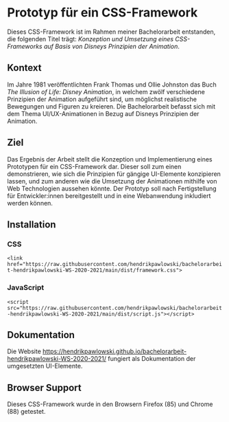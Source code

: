 # Prototyp für ein CSS-Framework

Dieses CSS-Framework ist im Rahmen meiner Bachelorarbeit entstanden, die folgenden Titel trägt: *Konzeption und Umsetzung eines CSS-Frameworks auf Basis von Disneys Prinzipien der Animation*.

## Kontext

Im Jahre 1981 veröffentlichten Frank Thomas und Ollie Johnston das Buch *The Illusion of Life: Disney Animation*, in welchem zwölf verschiedene Prinzipien der Animation aufgeführt sind, um möglichst realistische Bewegungen und Figuren zu kreieren. Die Bachelorarbeit befasst sich mit dem Thema UI/UX-Animationen in Bezug auf Disneys Prinzipien der Animation.

## Ziel

Das Ergebnis der Arbeit stellt die Konzeption und Implementierung eines Prototypen für ein CSS-Framework dar. Dieser soll zum einen demonstrieren, wie sich die Prinzipien für gängige UI-Elemente konzipieren lassen, und zum anderen wie die Umsetzung der Animationen mithilfe von Web Technologien aussehen könnte. Der Prototyp soll nach Fertigstellung für Entwickler:innen bereitgestellt und in eine Webanwendung inkludiert werden können.

## Installation

### CSS

```<link href="https://raw.githubusercontent.com/hendrikpawlowski/bachelorarbeit-hendrikpawlowski-WS-2020-2021/main/dist/framework.css">```

### JavaScript

`<script src="https://raw.githubusercontent.com/hendrikpawlowski/bachelorarbeit-hendrikpawlowski-WS-2020-2021/main/dist/script.js"></script>`

## Dokumentation

Die Website https://hendrikpawlowski.github.io/bachelorarbeit-hendrikpawlowski-WS-2020-2021/ fungiert als Dokumentation der umgesetzten UI-Elemente.

## Browser Support

Dieses CSS-Framework wurde in den Browsern Firefox (85) und Chrome (88) getestet.
